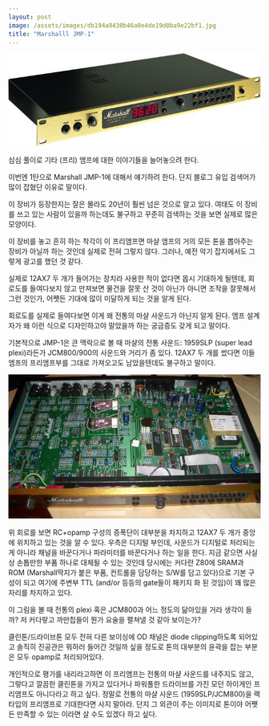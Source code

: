 ```yaml
---
layout: post
image: /assets/images/db194a9430b46a0e4de19d0ba9e22bf1.jpg
title: "Marshalll JMP-1"
---
```


![image](/assets/images/db194a9430b46a0e4de19d0ba9e22bf1.jpg)







심심 풀이로 기타 (프리) 앰프에 대한 이야기들을 늘어놓으려 한다. 




이번엔 1탄으로 Marshall JMP-1에 대해서 얘기하려 한다. 단지 블로그 유입 검색어가 많이 잡혔단 이유로 말이다.




이 장비가 등장한지는 잘은 몰라도 20년이 훨씬 넘은 것으로 알고 있다. 여태도 이 장비를 쓰고 있는 사람이 있을까 하는데도 불구하고 꾸준히 검색하는 것을 보면 실제로 많은 모양이다.




이 장비를 놓고 흔히 하는 착각이 이 프리앰프면 마샬 앰프의 거의 모든 톤을 뽑아주는 장비가 아닐까 하는 것인데 실제로 전혀 그렇지 않다. 그러나, 예전 악기 잡지에서도 그렇게 광고를 했던 것 같다.




실제로 12AX7 두 개가 들어가는 장치라 사용한 적이 없다면 몹시 기대하게 될텐데, 회로도를 들여다보지 않고 만져보면 물건을 잘못 산 것이 아닌가 아니면 조작을 잘못해서 그런 것인가, 어쨋든 기대에 많이 미달하게 되는 것을 알게 된다.




회로도를 실제로 들여다보면 이게 왜 전통의 마샬 사운드가 아닌지 알게 된다. 앰프 설계자가 왜 이런 식으로 디자인하고야 말았을까 하는 궁금증도 갖게 되고 말이다.




기본적으로 JMP-1은 큰 맥락으로 볼 때 마샬의 전통 사운드: 1959SLP (super lead plexi)라든가 JCM800/900의 사운드와 거리가 좀 있다. 12AX7 두 개를 썼다면 이들 앰프의 프리앰프부를 그대로 가져오고도 남았을텐데도 불구하고 말이다. 



![image](/assets/images/812d695a70b2ddecbc83153d7e14c53c.jpg)







위 회로를 보면 RC+opamp 구성의 증폭단이 대부분을 차지하고 12AX7 두 개가 중앙에 위치하고 있는 것을 알 수 있다. 우측은 디지털 부인데, 사운드가 디지털로 처리되는 게 아니라 채널을 바꾼다거나 파라미터를 바꾼다거나 하는 일을 한다. 지금 같으면 사실상 손톱만한 부품 하나로 대체될 수 있는 것인데 당시에는 커다란 Z80에 SRAM과 ROM (Marshall딱지가 붙은 부품, 컨트롤을 담당하는 S/W를 담고 있다)으로 기본 구성이 되고 여기에 주변부 TTL (and/or 등등의 gate들이 패키지 화 된 것임)이 꽤 많은 자리를 차지하고 있다. 




이 그림을 볼 때 전통의 plexi 혹은 JCM800과 어느 정도의 닮아있을 거라 생각이 들까? 저 커다랗고 까만칩들이 뭔가 요술을 펼쳐낼 것 같아 보이는가?




클린톤/드라이브톤 모두 전혀 다른 보이싱에 OD 채널은 diode clipping하도록 되어있고 솔직히 진공관은 뭐하러 들어간 것일까 싶을 정도로 톤의 대부분의 윤곽을 잡는 부분은 모두 opamp로 처리되어있다. 




개인적으로 평가를 내리라고하면 이 프리앰프는 전통의 마샬 사운드를 내주지도 않고, 그렇다고 깔끔한 클린톤을 가지고 있다거나 파워풀한 드라이브를 가진 모던 하이게인 프리앰프도 아니다라고 하고 싶다. 정말로 전통의 마샬 사운드 (1959SLP/JCM800)을 랙 타입의 프리앰프로 기대한다면 사지 말아라. 단지 그 외관이 주는 이미지로 톤이야 어쨋든 만족할 수 있는 이라면 살 수도 있겠다 하고 싶다. 






